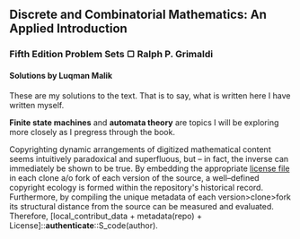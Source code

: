 ## Discrete and Combinatorial Mathematics: An Applied Introduction
### Fifth Edition Problem Sets &#9634; Ralph P. Grimaldi
#### Solutions by Luqman Malik

These are my solutions to the text. That is to say, what is written here I have written myself.

**Finite state machines** and **automata theory** are topics I will be exploring more closely as I pregress through the book.

Copyrighting dynamic arrangements of digitized mathematical content seems intuitively paradoxical and superfluous, but – in fact, the inverse can immediately be shown to be true. By embedding the appropriate [license file](https://choosealicense.com "OSL") in each clone a/o fork of each version of the source, a well–defined copyright ecology is formed within the repository's historical record. Furthermore, by compiling the unique metadata of each version>clone>fork its structural distance from the source can be measured and evaluated. Therefore, [local_contribut_data + metadata(repo) + License]::**authenticate**::S_code(author).
